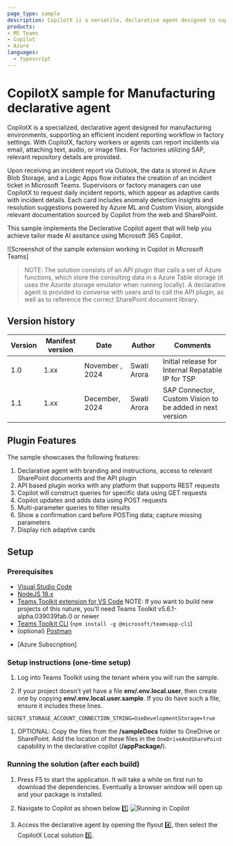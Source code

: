 ```yaml
---
page_type: sample
description: CopilotX is a versatile, declarative agent designed to support various industry verticals, including ITES, Manufacturing, Retail, and Healthcare. It tailors its functionality based on the selected data from the repository below, adapting to the specific needs and workflows of each sector.
products: 
- MS Teams
- Copilot
- Azure 
languages:
  - typescript
---
```


# CopilotX sample for Manufacturing declarative agent

CopilotX is a specialized, declarative agent designed for manufacturing environments, supporting an efficient incident reporting workflow in factory settings. With CopilotX, factory workers or agents can report incidents via email, attaching text, audio, or image files. For factories utilizing SAP, relevant repository details are provided.

Upon receiving an incident report via Outlook, the data is stored in Azure Blob Storage, and a Logic Apps flow initiates the creation of an incident ticket in Microsoft Teams. Supervisors or factory managers can use CopilotX to request daily incident reports, which appear as adaptive cards with incident details. Each card includes anomaly detection insights and resolution suggestions powered by Azure ML and Custom Vision, alongside relevant documentation sourced by Copilot from the web and SharePoint.

This sample implements the Declerative Copilot agent that will help you achieve tailor made AI assitance using Microsoft 365 Copilot. 

![Screenshot of the sample extension working in Copilot in Microsoft Teams]

> NOTE: The solution consists of an API plugin that calls a set of Azure functions, which store the consulting data in a Azure Table storage (it uses the Azurite storage emulator when running locally).
A declarative agent is provided to converse with users and to call the API plugin, as well as to reference the correct SharePoint document library.

## Version history

Version|Manifest version|Date|Author|Comments
-------|--|--|----|--------
1.0|1.xx |November , 2024 |Swati Arora |Initial release for Internal Repatable IP for TSP
1.1|1.xx|December, 2024 | Swati Arora| SAP Connector, Custom Vision to be added in next version



## Plugin Features

The sample showcases the following features:

  1. Declarative agent with branding and instructions, access to relevant SharePoint documents and the API plugin
  1. API based plugin works with any platform that supports REST requests
  1. Copilot will construct queries for specific data using GET requests
  1. Copilot updates and adds data using POST requests
  1. Multi-parameter queries to filter results
  1. Show a confirmation card before POSTing data; capture missing parameters
  1. Display rich adaptive cards

## Setup

### Prerequisites

* [Visual Studio Code](https://code.visualstudio.com/Download)
* [NodeJS 18.x](https://nodejs.org/en/download)
* [Teams Toolkit extension for VS Code](https://marketplace.visualstudio.com/items?itemName=TeamsDevApp.ms-teams-vscode-extension)
  NOTE: If you want to build new projects of this nature, you'll need Teams Toolkit v5.6.1-alpha.039039fab.0 or newer
* [Teams Toolkit CLI](https://learn.microsoft.com/microsoftteams/platform/toolkit/teams-toolkit-cli?pivots=version-three)
  (`npm install -g @microsoft/teamsapp-cli`)
* (optional) [Postman](https://www.postman.com/downloads/)
- [Azure Subscription] 

### Setup instructions (one-time setup)

1. Log into Teams Toolkit using the tenant where you will run the sample.

1. If your project doesn't yet have a file **env/.env.local.user**, then create one by copying **env/.env.local.user.sample**. If you do have such a file, ensure it includes these lines.

~~~text
SECRET_STORAGE_ACCOUNT_CONNECTION_STRING=UseDevelopmentStorage=true
~~~

1. OPTIONAL: Copy the files from the **/sampleDocs** folder to OneDrive or SharePoint. Add the location of these files in the `OneDriveAndSharePoint` capability in the declarative copilot (**/appPackage/**).

### Running the solution (after each build)

1. Press F5 to start the application. It will take a while on first run to download the dependencies. Eventually a browser window will open up and your package is installed.

2. Navigate to Copilot as shown below 1️⃣
![Running in Copilot](./assets/images/startsample.png)

3. Access the declarative agent by opening the flyout 4️⃣, then select the CopilotX Local solution 5️⃣.
